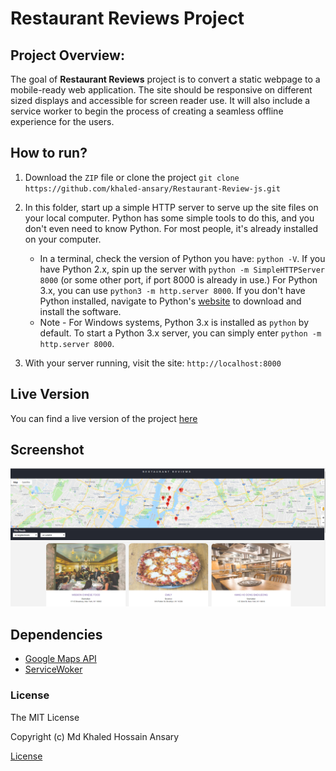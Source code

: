 
# Restaurant Reviews Project

## Project Overview:

 The  goal of **Restaurant Reviews** project is to convert a static webpage to a mobile-ready web application. The site should be responsive on different sized displays and accessible for screen reader use. It will also include a service worker to begin the process of creating a seamless offline experience for the users.

## How to run?

1. Download the `ZIP` file
or clone the project `git clone https://github.com/khaled-ansary/Restaurant-Review-js.git`
2. In this folder, start up a simple HTTP server to serve up the site files on your local computer. Python has some simple tools to do this, and you don't even need to know Python. For most people, it's already installed on your computer.

    * In a terminal, check the version of Python you have: `python -V`. If you have Python 2.x, spin up the server with `python -m SimpleHTTPServer 8000` (or some other port, if port 8000 is already in use.) For Python 3.x, you can use `python3 -m http.server 8000`. If you don't have Python installed, navigate to Python's [website](https://www.python.org/) to download and install the software.
   * Note -  For Windows systems, Python 3.x is installed as `python` by default. To start a Python 3.x server, you can simply enter `python -m http.server 8000`.
3. With your server running, visit the site: `http://localhost:8000`

## Live Version
You can find a live version of the project [here](https://khaled-ansary.github.io/Restaurant-Review-js/)

## Screenshot

![Screenshot](./restaurant.png)

## Dependencies

* [Google Maps API](https://cloud.google.com/maps-platform/)
* [ServiceWoker](https://developer.mozilla.org/en-US/docs/Web/API/Service_Worker_API/Using_Service_Workers)
  
### License

The MIT License

Copyright (c) Md Khaled Hossain Ansary

[License](LICENSE.md)